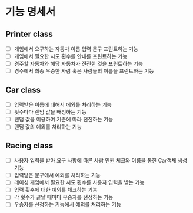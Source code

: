 # 기능 명세서

## Printer class
- [ ] 게임에서 요구하는 자동차 이름 입력 문구 프린트하는 기능
- [ ] 게임에서 필요한 시도 횟수를 안내를 프린트하는 기능
- [ ] 경주할 자동차와 해당 자동차가 전진한 것을 프린트하는 기능
- [ ] 경주에서 최종 우승한 사람 혹은 사람들의 이름을 프린트하는 기능

## Car class
- [ ] 입력받은 이름에 대해서 에외를 처리하는 기능
- [ ] 횟수마다 랜덤 값을 배정하는 기능
- [ ] 랜덤 값을 이용하여 기준에 따라 전진하는 기능
- [ ] 랜덤 값의 예외를 처리하는 기능

## Racing class
- [ ] 사용자 입력을 받아 요구 사항에 따른 사람 인원 체크와 이름을 통한 Car객체 생성 기능
- [ ] 입력받은 문구에서 예외를 처리하는 기능
- [ ] 레이싱 게임에서 필요한 시도 횟수를 사용자 입력을 받는 기능
- [ ] 입력 횟수에 대한 예외를 체크하는 기능
- [ ] 각 횟수가 끝날 때마다 우승자를 선정하는 기능
- [ ] 우승자를 선정하는 기능에서 예외를 처리하는 기능
